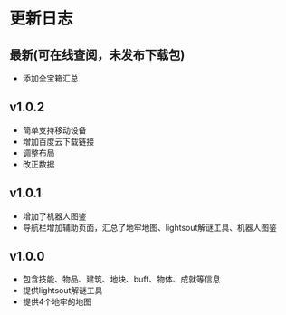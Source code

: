 # 更新日志

## 最新(可在线查阅，未发布下载包)
+ 添加全宝箱汇总

## v1.0.2
+ 简单支持移动设备
+ 增加百度云下载链接
+ 调整布局
+ 改正数据

## v1.0.1
+ 增加了机器人图鉴
+ 导航栏增加辅助页面，汇总了地牢地图、lightsout解谜工具、机器人图鉴

## v1.0.0
+ 包含技能、物品、建筑、地块、buff、物体、成就等信息
+ 提供lightsout解谜工具
+ 提供4个地牢的地图